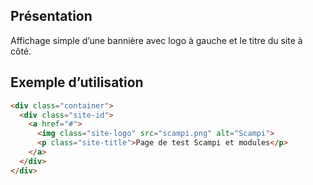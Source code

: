 Présentation
-------------

Affichage simple d’une bannière avec logo à gauche et le titre du site à côté.


Exemple d’utilisation
-------------

```` html
<div class="container">
  <div class="site-id">
    <a href="#">
      <img class="site-logo" src="scampi.png" alt="Scampi">
      <p class="site-title">Page de test Scampi et modules</p>
    </a>
  </div>
</div>
````



